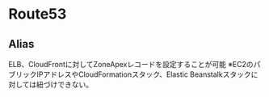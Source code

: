 # Route53
## Alias
ELB、CloudFrontに対してZoneApexレコードを設定することが可能
※EC2のパブリックIPアドレスやCloudFormationスタック、Elastic Beanstalkスタックに対しては紐づけできない。
